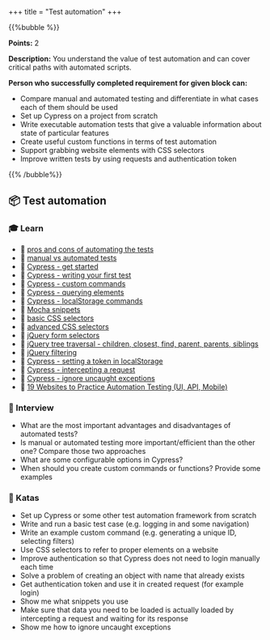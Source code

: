 +++
title = "Test automation"
+++

{{%bubble %}}

**Points:** 2

**Description:** You understand the value of test automation and can cover critical paths with automated scripts.

**Person who successfully completed requirement for given block can:**
- Compare manual and automated testing and differentiate in what cases each of them should be used
- Set up Cypress on a project from scratch
- Write executable automation tests that give a valuable information about state of particular features
- Create useful custom functions in terms of test automation
- Support grabbing website elements with CSS selectors
- Improve written tests by using requests and authentication token

{{% /bubble%}}

## **📦 Test automation**

### **🎓 Learn**

- 📗 [pros and cons of automating the tests](https://sumatosoft.com/blog-post/automation-testing-pros-cons)
- 📗 [manual vs automated tests](https://www.qamadness.com/manual-testing-vs-automated-testing/)
- 📗 [Cypress - get started](https://selleo.com/blog/how-to-get-started-with-cypress-a-simple-guide)
- 📗 [Cypress - writing your first test](https://docs.cypress.io/guides/getting-started/writing-your-first-test.html)
- 📗 [Cypress - custom commands](https://docs.cypress.io/api/cypress-api/custom-commands.html)
- 📙 [Cypress - querying elements](https://docs.cypress.io/guides/core-concepts/introduction-to-cypress.html#Querying-Elements)
- 📗 [Cypress - localStorage commands](https://www.npmjs.com/package/cypress-localstorage-commands)
- 📗 [Mocha snippets](https://marketplace.visualstudio.com/items?itemName=spoonscen.es6-mocha-snippets)
- 📗 [basic CSS selectors](https://docs.google.com/document/d/1VDdFmbDlmCj7N0mLGpgkX4rFkeNSxrG7DaQziCAt1U8/edit#heading=h.er22qrcb665g)
- 📙 [advanced CSS selectors](https://code.tutsplus.com/tutorials/the-30-css-selectors-you-must-memorize--net-16048)
- 📙 [jQuery form selectors](https://api.jquery.com/category/selectors/form-selectors/)
- 📙 [jQuery tree traversal - children, closest, find, parent, parents, siblings](https://api.jquery.com/category/traversing/tree-traversal/)
- 📙 [jQuery filtering](https://api.jquery.com/category/traversing/filtering/)
- 📗 [Cypress - setting a token in localStorage](https://stackoverflow.com/a/59109883/18111319)
- 📗 [Cypress - intercepting a request](https://egghead.io/blog/intercepting-network-requests-in-cypress)
- 📗 [Cypress - ignore uncaught exceptions](https://stackoverflow.com/questions/53845493/cypress-uncaught-assertion-error-despite-cy-onuncaughtexception)
- 📙 [19 Websites to Practice Automation Testing (UI, API, Mobile)](https://ultimateqa.com/dummy-automation-websites/amp/)

### **🎤 Interview**

- What are the most important advantages and disadvantages of automated tests?
- Is manual or automated testing more important/efficient than the other one? Compare those two approaches
- What are some configurable options in Cypress?
- When should you create custom commands or functions? Provide some examples

### **📝 Katas**

- Set up Cypress or some other test automation framework from scratch
- Write and run a basic test case (e.g. logging in and some navigation)
- Write an example custom command (e.g. generating a unique ID, selecting filters)
- Use CSS selectors to refer to proper elements on a website
- Improve authentication so that Cypress does not need to login manually each time
- Solve a problem of creating an object with name that already exists
- Get authentication token and use it in created request (for example login)
- Show me what snippets you use
- Make sure that data you need to be loaded is actually loaded by intercepting a request and waiting for its response
- Show me how to ignore uncaught exceptions